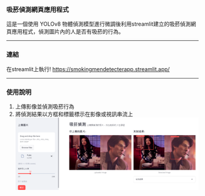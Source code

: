 ### 吸菸偵測網頁應用程式
這是一個使用 YOLOv8 物體偵測模型進行微調後利用streamlit建立的吸菸偵測網頁應用程式，偵測圖片內的人是否有吸菸的行為。

---
### 連結
在streamlit上執行!
<https://smokingmendetecterapp.streamlit.app/>

---
### 使用說明
1. 上傳影像並偵測吸菸行為
2. 將偵測結果以方框和標籤標示在影像或視訊串流上
![網頁預覽](./demo-pic.png)
